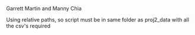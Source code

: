 Garrett Martin and Manny Chia

Using relative paths, so script must be in same folder as proj2_data with all the csv's required